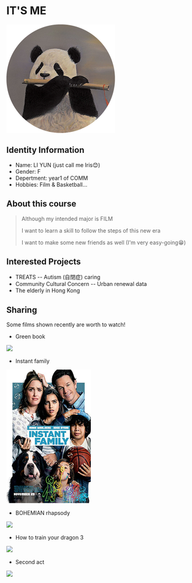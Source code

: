 # IT'S ME                                        
![](https://github.com/Ly-Iris/JOUR2106/blob/master/IMG_0438.png)
## Identity Information
* Name: LI YUN (just call me Iris😊)
* Gender: F
* Depertment: year1 of COMM
* Hobbies: Film & Basketball...
## About this course
>  Although my intended major is FILM
>
>  I want to learn a skill to follow the steps of this new era
>
>  I want to make some new friends as well (I'm very easy-going😁)
## Interested Projects
* TREATS -- Autism (自閉症) caring
* Community Cultural Concern -- Urban renewal data
* The elderly in Hong Kong
##  Sharing
Some films shown recently are worth to watch!
* Green book

![](https://m.media-amazon.com/images/M/MV5BMjMyNzExNzQ5OV5BMl5BanBnXkFtZTgwNjM2MjIxNjM@._V1_UX182_CR0,0,182,268_AL_.jpg)
* Instant family

![](https://github.com/Ly-Iris/JOUR2106/blob/master/P_HO00006212.jpg)
* BOHEMIAN rhapsody

![](https://www.cinema.com.hk/cmsimg/cinweb/movie/movie_1536063765.jpg)
* How to train your dragon 3

![](https://upload.wikimedia.org/wikipedia/en/f/fd/How_to_Train_Your_Dragon_3_poster.png)
* Second act

![](https://upload.wikimedia.org/wikipedia/en/thumb/1/10/Second_Act.png/220px-Second_Act.png)

